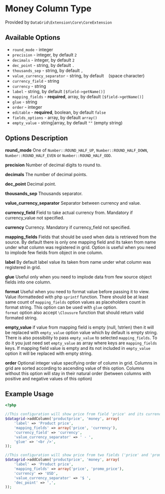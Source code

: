 # Money Column Type #

Provided by ``DataGrid\Extension\Core\CoreExtension``

## Available Options ##

* ``round_mode`` - integer
* ``precision`` - integer, by default ``2``
* ``decimals`` - integer, by default ``2``
* ``dec_point`` - string, by default ``.``
* ``thousands_sep`` - string, by default ``,``
* ``value_currency_separator`` - string, by default `` `` (space character)
* ``currency_field`` - string
* ``currency`` - string
* ``label`` - string, by default ``[$field->getName()]``
* ``mapping_fields`` - **required**, array, by default ``[$field->getName()]``
* ``glue`` - string
* ``order`` - integer
* ``editable`` - **required**, boolean, by default ``false``
* ``fields_options`` - array, by default ``array()``
* ``empty_value`` - string|array, by default ``""`` (empty string)

## Options Description ##

**round_mode** One of ``Number::ROUND_HALF_UP``, ``Number::ROUND_HALF_DOWN``, ``Number::ROUND_HALF_EVEN`` or ``Number::ROUND_HALF_ODD``.

**precision** Number of decimal digits to round to.

**decimals** The number of decimal points.

**dec_point** Decimal point.

**thousands_sep** Thousands separator.

**value_currency_separator** Separator between currency and value.

**currency_field** Field to take actual currency from. Mandatory if currency_value not specified.

**currency** Currency. Mandatory if currency_field not specified.

**mapping_fields** Fields that should be used when data is retrieved from the source. By default there is only one mapping
field and its taken from name under what column was registered in grid.
Option is useful when you need to implode few fields from object in one column.

**label** By default label value its taken from name under what column was registered in grid.

**glue** Useful only when you need to implode data from few source object fields into one column.

**format** Useful when you need to format value before passing it to view. Value iformatteded with php ``sprintf`` function. There should be at least same count of ``mapping_fields`` option
values as placeholders count in format string. This option can be used with ``glue`` option.  
``format`` option also accept ``\Clousure`` function that should return valid formated string. 

**empty_value** if value from mapping field is empty (null, !strlen) then it will be replaced with ``empty_value`` option value which by default is empty string. There is also possibility to pass ``empty_value`` to selected ``mapping_fields``.
To do it you just need set ``empty_value`` as array where keys are ``mapping_fields`` keys. If mapping field value is empty and its not included in ``empty_value`` option it will be replaced with empty string.

**order** Optional integer value specifying order of column in grid. Columns in grid are sorted according
  to ascending value of this option. Columns without this option will stay in their natural order (between columns with
  positive and negative values of this option)  

## Example Usage ##

``` php
<?php

//This configuration will show price from field 'price' and its currency from 'currency' field.
$datagrid->addColumn('productprice', 'money', array(
    'label' => 'Product price',
    'mapping_fields' => array('price', 'currency'),
    'currency_field' => 'currency',
    'value_currency_separator' => ' - ',
    'glue' => '<br />',
));

//This configuration will show price from two fields ('price' and 'promo_price') with arbitrary USD currency.
$datagrid->addColumn('productprice', 'money', array(
    'label' => 'Product price',
    'mapping_fields' => array('price', 'promo_price'),
    'currency' => 'USD',
    'value_currency_separator' => '$ ',
    'dec_point' => ',',
));

```